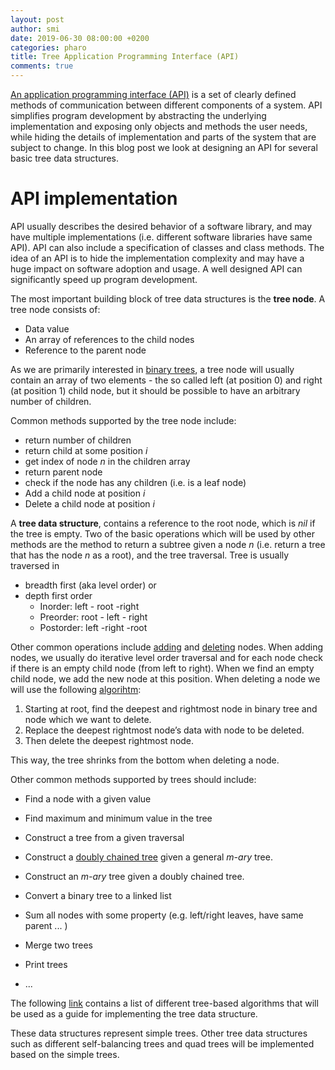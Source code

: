```yaml
---
layout: post
author: smi
date: 2019-06-30 08:00:00 +0200
categories: pharo
title: Tree Application Programming Interface (API)
comments: true
---
```




[An application programming interface (API)](https://en.wikipedia.org/wiki/Application_programming_interface#Design) is a set of clearly defined methods of communication between different components of a system. API simplifies program development by abstracting the underlying implementation and exposing only objects and methods the user needs, while hiding the details of implementation and parts of the system that are subject to change. In this blog post we look at designing an API for several basic tree data structures. 



# API implementation

API usually describes the desired behavior of a software library, and may have multiple implementations (i.e. different software libraries have same API). API can also include a specification of classes and class methods. The idea of an API is to hide the implementation complexity and  may have a huge impact on software adoption and usage. A well designed API can significantly speed up program development. 

The most important building block of tree data structures is the **tree node**. A tree node consists of:

* Data value 
* An array of references to the child nodes 
* Reference to the parent node

As we are primarily interested in [binary trees](https://www.geeksforgeeks.org/binary-tree-data-structure/), a tree node will usually contain an array of two elements - the so called left (at position 0) and right (at position 1) child node, but it should be possible to have an arbitrary number of children. 

Common methods supported by the tree node include:

* return number of children
* return child at some position *i*
* get index of node *n* in the children array
* return parent node
* check if the node has any children (i.e. is a leaf node)
* Add a child node at position *i*
* Delete a child node at position *i*

A **tree data structure**, contains a reference to the root node, which is *nil* if the tree is empty.  Two of the basic operations which will be used by other methods are the method to return a subtree given a node *n* (i.e. return a tree that has the node *n* as a root), and the tree traversal. Tree is usually traversed in 

* breadth first (aka level order) or 
* depth first order
  * Inorder: left - root -right
  * Preorder: root - left - right
  * Postorder: left -right -root

Other common operations include [adding](https://www.geeksforgeeks.org/insertion-in-a-binary-tree-in-level-order/) and [deleting](https://www.geeksforgeeks.org/deletion-binary-tree/) nodes. When adding nodes, we usually do iterative level order traversal and for each node check if there is an empty child node (from left to right). When we find an empty child node, we add the new node at this position. When deleting a node we will use the following [algorihtm](https://www.geeksforgeeks.org/deletion-binary-tree/):

1. Starting at root, find the deepest and rightmost node in binary tree and node which we want to delete.
2. Replace the deepest rightmost node’s data with node to be deleted.
3. Then delete the deepest rightmost node.

This way, the tree shrinks from the bottom when deleting a node. 

Other common methods supported by trees should include:

* Find a node with a given value
* Find maximum and minimum value in the tree
* Construct a tree from a given traversal
* Construct a [doubly chained tree](https://pharokeepers.github.io/pharo/2019/06/23/Left-Child-Right-Sibling.html) given a general *m-ary* tree. 
* Construct an *m-ary* tree given a doubly chained tree.
* Convert a binary tree to a linked list
* Sum all nodes with some property (e.g. left/right leaves, have same parent ... )
* Merge two trees

* Print trees 
* ...

The following [link](https://www.geeksforgeeks.org/binary-tree-data-structure/) contains a list of different tree-based algorithms that will be used as a guide for implementing the tree data structure.

These data structures represent simple trees. Other tree data structures such as different self-balancing trees and quad trees will be implemented based on the simple trees. 



